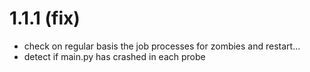 1.1.1 (fix)
===========
* check on regular basis the job processes for zombies and restart...
* detect if main.py has crashed in each probe
